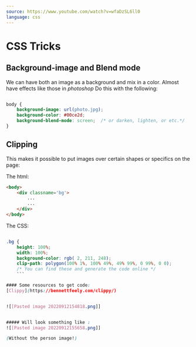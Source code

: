```yaml
---
source: https://www.youtube.com/watch?v=wfaDzSL6ll0
language: css
---
```


# CSS Tricks

## Background-image and Blend mode


We can have both an image as a background and mix in a color. Almost have effects like those in *photoshop*
Do  this with the following:

```css

body {
	background-image: url(photo.jpg);
	background-color: #00ce2d;
	background-blend-mode: screen;  /* or darken, lighten, or etc.*/
}
```



## Clipping

This makes it possible to put images over certain shapes or specifics on the page:

The html:
```html
<body>
	<div classname='bg'>
		...
		...
	</div>
</body>
```

The CSS:

```css

.bg {
	height: 100%;
	width: 100%;
	background-color: rgb( 2, 211, 248);
	clip-path: polygon(100% 1%, 100% 49%, 49% 99%, 0 99%, 0 0);
	/* You can find these and generate the code online */
	```

#### Some resources to get code:
[Clippy](https://bennettfeely.com/clippy/)


![[Pasted image 20220912154818.png]]


##### Will look something like :
![[Pasted image 20220912155658.png]]

(Without the person image!)
